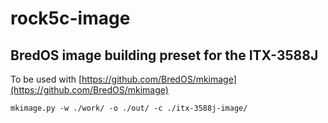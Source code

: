 # rock5c-image
## BredOS image building preset for the ITX-3588J

To be used with [https://github.com/BredOS/mkimage](https://github.com/BredOS/mkimage)

```
mkimage.py -w ./work/ -o ./out/ -c ./itx-3588j-image/

```
